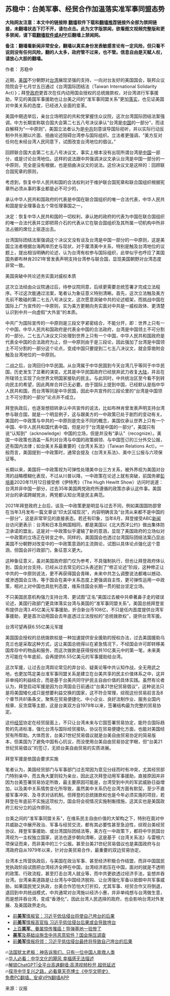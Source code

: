  <!-- 面包屑导航 --> <h2>苏稳中：台美军事、经贸合作加温落实准军事同盟态势</h2> <p class="notice"><b>大陆网友注意：本文中的链接除 <a href="https://github.com/bannedbook/fanqiang" >翻墙</a>软件下载和<a href="https://github.com/killgcd/justmysocks/blob/master/README.md">翻墙推荐</a>链接外全部为禁网链接，未翻墙状态下打不开，请勿点击。此为文字版禁闻，欲看图文视频完整版和更多禁闻，请下载<a href="https://github.com/bannedbook/fanqiang">翻墙软件或APP</a>后翻墙上禁闻网。</p><p>备注：翻墙看新闻非常安全，翻墙以真实身份发表敏感言论有一定风险，但只看不说则没有任何风险，翻的人太多，政府管不过来，也不管。信息自由是天赋人权，请放心大胆的翻墙。</b></p>  <div class="entry"> <p>作者： 苏稳中</p> <p id="conimg">近期，<a href="https://www.bannedbook.org/bnews/tag/%e7%be%8e%e5%9b%bd/" class="st_tag internal_tag" rel="tag" title="标签 美国 下的日志">美国</a>不分朝野对<a href="https://www.bannedbook.org/bnews/tag/%e5%8f%b0%e6%b9%be/" class="st_tag internal_tag" rel="tag" title="标签 台湾 下的日志">台湾</a>展现坚强的支持，一向对台友好的美国国会，联邦众议院院会于七月廿五日通过《台湾国际团结法（Taiwan International Solidarity Act）》；拜登<a href="https://www.bannedbook.org/bnews/tag/%e6%94%bf%e5%ba%9c/" class="st_tag internal_tag" rel="tag" title="标签 政府 下的日志">政府</a>更首次在任内动用国会授权的总统拨款权，对台湾进行军事援助，罕见的美国军事援助也让台美之间的“准军事同盟关系”更加<a href="https://www.bannedbook.org/bnews/tag/%E8%90%BD%E5%AE%9E/" class="st_tag internal_tag" rel="tag" title="标签 落实 下的日志">落实</a>，也见证美国对中美关系的态度，已经进入全面的变革。</p> <p>美国中期选举后，亲台立场明显的共和党掌握住众议院，这次台湾国际团结法案强调，中方长期宣称联合国大会第二七五八号决议承认“台湾是<span class='wp_keywordlink_affiliate'><a href="https://www.bannedbook.org/" title="中国" target="_blank">中国</a></span>的一部分”，而迳自解释为“一中原则”，美国立法者认为是<a href="https://www.bannedbook.org/bnews/tag/%e4%b8%ad%e5%85%b1/" class="st_tag internal_tag" rel="tag" title="标签 中共 下的日志">中共</a>刻意误导国际视听，并以实际行动反制中共长期以片面、扭曲论述阻碍台湾参与国际组织。立法者更强调，“美方反对任何在未经台湾人民同意下，试图改变台湾地位的倡议。”</p> <p>回顾联合国大会第二七五八号决议文，事实上根本没有出现所谓台湾是<a href="https://www.bannedbook.org/bnews/tag/%E4%B8%AD%E5%9B%BD/" class="st_tag internal_tag" rel="tag" title="标签 中国 下的日志">中国</a>一部分，或是讨论台湾地位。这样的说法跟中共强调决议文承认台湾是中国一部分的一中原则，完全是没有根据，也是扭曲决议文的说法。这份决议文是这样的：回顾联合国宪章的原则，</p> <p>考虑到，恢复中华人民共和国的合法权利对于维护联合国宪章和联合国组织根据宪章所必须从事的事业都是必不可少的，</p> <p>承认中华人民共和国政府的代表是中国在联合国组织的唯一合法代表，中华人民共和国是安全理事会五个常任理事国之一，</p> <p>决定：恢复中华人民共和国的一切权利，承认她的政府的代表为中国在联合国组织的唯一合法代表并立即把蒋介石的代表从它在联合国组织及其所属一切机构中所非法占据的席位上驱逐出去。</p> <p>台湾国际团结法案强调这个决议文没有谈及台湾是中国一部分的一中原则，这是美国立法者根据台海两岸历史与现状，对于厘清美中关系，特别是触及台湾地位的议题上，提出相当明确的论述，认为台湾有权参与国际组织，此举似乎也呼应了美国国务卿布林肯2021年曾发表声明支持台湾参与联合国，显现美国朝野对台湾态度非常一致。</p> <p>美国突破中共论述务实面对威权本质</p> <p>这次立法经由众议院通过后，待参议院同意，后续更需要总统签署才完成立法程序。不过这次能通过法案，笔者认为象征意义特别清晰。首先，这次立法触及美方先前不敢碰的第二七五八号决议文，这次愿意突破中共的论述框架，而挑战中国在国际上广为宣传的一中原则，实为美方更朝向务实面对中共是一威权政体、更清楚认识到中共一向虚假“大外宣”的本质。</p> <p>中共广为国际宣传的一中原则是三段文字紧密结合，不能分开，即：世界上只有一个中国，中华人民共和国政府是代表全中国的合法政府，台湾是中国领土不可分割的一部分。二七五八决议文只处理到世界上只有一个中国，中华人民共和国政府是代表全中国的合法政府为止，但一中原则由于是三段论，因此强加了台湾是中国领土不可分割的一部分这个论点，变成中国只要提到二七五八决议文，就会穿凿附会触及台湾地位的一中原则。</p> <p>二战之后，台湾回归中华民国。从台湾属于中华民国到今天台湾几乎等同于中华民国，历史发生了显著的演变。尤其是中华民国政府已经放弃武力收复<span class='wp_keywordlink_affiliate'><a href="https://www.bannedbook.org/" title="大陆" target="_blank">大陆</a></span>，并且在所辖领土实现了向世界文明国家接轨的民主。与此同时，中共统治区至今看不到转向民主的希望，因此两岸合并已无必要。由于国际上提到中国，已经默认是指中华人民共和国，而台湾等同是中华民国，因此中共宣传的三段论里的“台湾是中国领土不可分割的一部分”论点并不成立。</p>  <p>拜登执政后，也逐渐想扭转承认中共宣传的说法，比如布林肯曾发表声明支持台湾参与联合国，就是一个明显例子，这与跟美方的一中政策已处于剧烈的变动有关。美国的一中政策与中共的一中原则是完全不同的概念，美国仅承认世界上只有一个中国、中华人民共和国代表中国，但是对于“台湾是中国的一部分”，美国只有说“认知到”（acknowledge）中国的立场，但是并没有“承认”（recognize）。美国一中政策也涵盖一系列对台湾与中国的政策纲领、与中国签订的三分外交公报，还有国内法律；如台美关系最重要的《台湾关系法》（Taiwan Relations Act）。一般而言，美国提到一中政策时，通常会提及《台湾关系法》、美中三公报与六项保证等。</p> <p>长期以来，美国将一中政策视为可弹性处理美中台三方关系，被外界视为美国对台湾的战略模糊化表现，不过从川普以降，一中政策在论述上就有突破，前国务卿<a href="https://www.bannedbook.org/bnews/tag/%e5%bd%ad%e5%9f%b9%e5%a5%a5/" class="st_tag internal_tag" rel="tag" title="标签 彭培奥 下的日志">彭培奥</a>2020年11月12日接受修《伊特秀》（The Hugh Hewitt Show）访问时说道：台湾并非中国一部分，过去35年美国两党政府所遵循的政策亦承认这件事。美国对台的承诺跨越党派，两党都认知台湾是民主典范。</p> <p>2021年拜登政府上台后，谈及一中政策更是明显与过去不同，例如美国国防部曾在当年3月发布一篇文章谈“印太区域现况”，内容明确言及“台湾从来都不是中国的一部分”，这是非常罕见的直接表态。若还有印象，当年8月，拜登接受ABC<span class='wp_keywordlink_affiliate'><a href="https://www.bannedbook.org/" title="新闻">新闻</a></span>台访问更表示：台湾和日本及韩国相同，都是美国以《北大西洋公约》做出集体防卫承诺的盟友。这是对一中政策似乎灌输了新的意涵，显现了美国政府的立场似对一中政策的立场正在转变之中。同样的，美国国会也透过台湾国际团结法案凸显出美国不分朝野对改变中的一中政策意涵的主流舆论，试图以具体论点强化这个意涵，但国会非行政部门，象征意义更大。</p> <p>这种象征意义，虽对美国政府部门仅为参考，不具强制执行，但也让拜登政府体认到，国会对台支持，已经从过去常见的口头表述到了“修正论述”阶段，这种修正让中共的一中原则说法，更不再获得国会青睐，未来中共怎么调整说法都难以撼动、或渗透国会立场，等于国会在美中关系态度上更强调自主性，更可弹性运用一中政策，相对上对中国也具批判态度，维系住国会长期一贯的挺台坚定立场。</p> <p>不只美国民意机构强力支持台湾、更试图“正名”美国过去被中共牵著鼻子走的错误论述，美国行政部门更具体落实台湾与美国的“准军事同盟关系”。美国总统拜登宣布提供台湾3.45亿美元军事援助，折合新台币108亿，不只是任内首度提供台湾军事援助，更是首次动用国会去年底透过立法授权的“总统拨款权”，提供台湾军援。</p> <p>台湾可望再获6.55亿美元军援</p>  <p>美国国会授权的总统拨款权是一种加速提供安全援助的授权办法，过去美国援助乌克兰也是采取这种方式，这让美国总统得以在紧急情况下，不经国会许可即转移美国库存中的物品和服务，而这次拨款是获得授权共10亿美元中的第一笔，未来美方可能在今年底前，会再提供6.55亿美元的军事援助给台湾。</p> <p>这次军援，让过去台湾舆论常见的弃台论、疑美论等中共认知作战，全无用武之地，也更加笃定美台准军事同盟关系是建立在台美共享的民主价值体系之中，这并非单纯的利益结合，而是基于台美共同守护民主自由价值的具体实践。虽然有论者认为，拜登启动军援是因为台湾国会日前通过“台美21世纪贸易倡议”，这种说法只是将美国矮化成只是想要利益交换的国家，这不符合常理，综观这份贸易前言及8个章节共81条条文，聚焦在贸易便捷化、中小企业、良好法制作业、服务业国内规章、反贪腐等主题，这是台美双方自1979年以来，签署结构最为完整的贸易协定。</p> <p>这份<a href="https://www.bannedbook.org/bnews/tag/%E7%BB%8F%E8%B4%B8/" class="st_tag internal_tag" rel="tag" title="标签 经贸 下的日志">经贸</a>协定在经贸层面上，不只让台湾未来与它国签署贸易协定，能符合国际趋势的先进标准，强化台湾与国际经贸接轨，协议在贸易便捷化方面，也能对美国经贸有所帮助。大体而言，台美21世纪贸易倡议就是台美自由贸易协定的简易版本，但美国为了避免中国有心抗议，而没使用台美自由贸易协定字眼，但“台美21世纪贸易倡议”的签订，无损台美自由贸易的实质进展。</p> <p>拜登军援是依国会要求实施</p> <p>笔者认为，美国经贸部门与军事部门过去常因为意见分歧而时有冲突，尤其经贸部门特别亲中，而五角大厦则较为亲台，因此这次拜登动用军事援助，直接原因并非因为台美签署贸易协定所致，最主要原因可能是，台湾受到中共的军武威胁日益增加，以及美中关系情势变化所导致，虽然美中关系仍在台湾方面有默契，至少不直接军事冲突、及寻求对话机制。但拜登的总统拨款权也是今年必须实施的项目，若拜登在年底前不实施这项权力，国会将会视情况实施制衡措施，这其实也是美国政府三权分立的运作原则。</p> <p>台美之间的“准军事同盟关系”，在维系民主自由价值的大架构之下，特别在面对中共威胁之中展开政治、军事与经贸交流，都有其必要性甚至急迫性，综观台美经贸协议、拜登军事援助、或台湾国际团结法等，美方在一中政策下，都将中华民国台湾视为一主权独立国家，说法也逐步朝向清晰，这是基于《台湾关系法》与雷根六项保证而来，而非美中的三个公报。甚至台美21世纪贸易倡议也是美国政府与台湾政府自从1979年以来，针对台美贸易合作，最重要的双边贸易协定。</p>  <p>台湾本土阵营执政后，与美国在政治军事、甚至经济积极合作结盟，而非中国国民党执政阶段试图把台湾经济全押在中国，台湾经济若压在中国，面对的就是不透明的政策、行政流程，甚至打击台湾人就业等，而中共更欲透过经济手法，妄想并吞台湾。台湾亲美道路是让台湾与中国经济脱钩、让台湾强化军备以抵御中共军事威胁。如果国民党又执政，台美合作恐怕大打折扣，尤其军事、经贸合作又将倒退，退回到中共统战模式，中共通常对台湾施以经济小惠，并非单纯想与台湾做生意，而是想并吞台湾，变成“香港化”，因此台湾人民选择的政府，也会影响台湾对外发展、及美国政界走向。</p> <!--<div id="taboola-mid-1"></div>--><ul class='op-related-articles' title='相关阅读'> <li><a href='https://www.bannedbook.org/bnews/ccpdope/20230808/1917688.html' target='_blank'>前<b>美军</b>情报官：习近平低估侵台将使自己垮台的后果</a></li> <li><a href='https://www.bannedbook.org/bnews/headline/20230808/1917619.html' target='_blank'>前<b>美军</b>情报高官指 习近平低估侵台后果或会导致垮台</a></li> <li><a href='https://www.bannedbook.org/bnews/cnnews/20230808/1917540.html' target='_blank'>上百<b>美军</b>、眷属惊传罹癌！导弹基地一验惨了</a></li> <li><a href='https://www.bannedbook.org/bnews/sohnews/20230808/1917476.html' target='_blank'><b>美军</b>及基础设施含中共恶意软件？国会施压调查</a></li> <li><a href='https://www.bannedbook.org/bnews/worldnews/20230808/1917451.html' target='_blank'>前<b>美军</b>情报将领：习近平低估侵台最终将导致自己垮台的后果</a></li> </ul> <p class="texttj"> 🔥<a href="https://www.bannedbook.org/bnews/ssgc/20230219/1850782.html" target="_blank">法国犹太老板：神告诉我们，只有一位中国人能救人类</a><br/> 🔥<a href="https://www.bannedbook.org/bnews/comments/20220220/1694796.html" target="_blank">华人必看：中华文化的飓风 幸福感无法描述</a><br/> 🔥<a href="https://github.com/bannedbook/fanqiang/wiki/V2ray%E6%9C%BA%E5%9C%BA" target="_blank">解锁ChatGPT|全平台高速翻墙:高清视频秒开,超低延迟</a><br/> 🔥<a href="https://www.bannedbook.org/bnews/comments/20220808/1768773.html" target="_blank">探寻中华复兴之路，必看章天亮博士《中华文明史》</a><br/> <a href="https://github.com/bannedbook/fanqiang/wiki/%E7%A6%81%E9%97%BB%E7%BD%91%E5%AE%89%E5%8D%93%E7%BF%BB%E5%A2%99%E6%96%B0%E9%97%BBAPP" target="_blank">免费PC翻墙、安卓VPN翻墙APP</a><br/> </p><p class="src-info">来源：议报 </p><a name='sharetosocial'></a> <div style="margin-bottom:5px;padding-bottom:5px;clear:both"> <div id="archive-pix-1" class="banner-ads"> <!-- AuctionX Display platform tag START --> <div id="27602x728x90x621x_ADSLOT1" clicktrack="%%CLICK_URL_ESC%%"></div>  <!-- AuctionX Display platform tag END --> </div> <div id="archive-pix-2" class="banner-ads"> <!-- AuctionX Display platform tag START --> <div id="27556x300x250x621x_ADSLOT1" clicktrack="%%CLICK_URL_ESC%%" style="margin:0 auto;text-align:center"></div>  <!-- AuctionX Display platform tag END --> </div> </div>  <div id="archive-pix-1" class="banner-ads"> <!-- AuctionX Display platform tag START --> <div id="27603x728x90x621x_ADSLOT1" clicktrack="%%CLICK_URL_ESC%%"></div>  <!-- AuctionX Display platform tag END --> </div> </div><!--END ENTRY--> 